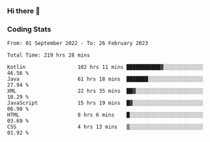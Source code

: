 ### Hi there 👋

<!--
**Girrafeec/girrafeec** is a ✨ _special_ ✨ repository because its `README.md` (this file) appears on your GitHub profile.

Here are some ideas to get you started:

- 🔭 I’m currently working on ...
- 🌱 I’m currently learning ...
- 👯 I’m looking to collaborate on ...
- 🤔 I’m looking for help with ...
- 💬 Ask me about ...
- 📫 How to reach me: ...
- 😄 Pronouns: ...
- ⚡ Fun fact: ...
-->

### Coding Stats
<!--START_SECTION:waka-->

```text
From: 01 September 2022 - To: 26 February 2023

Total Time: 219 hrs 28 mins

Kotlin                 102 hrs 11 mins ███████████▓░░░░░░░░░░░░░   46.56 %
Java                   61 hrs 18 mins  ███████░░░░░░░░░░░░░░░░░░   27.94 %
XML                    22 hrs 35 mins  ██▓░░░░░░░░░░░░░░░░░░░░░░   10.29 %
JavaScript             15 hrs 19 mins  █▓░░░░░░░░░░░░░░░░░░░░░░░   06.98 %
HTML                   8 hrs 6 mins    █░░░░░░░░░░░░░░░░░░░░░░░░   03.69 %
CSS                    4 hrs 13 mins   ▒░░░░░░░░░░░░░░░░░░░░░░░░   01.92 %
```

<!--END_SECTION:waka-->
